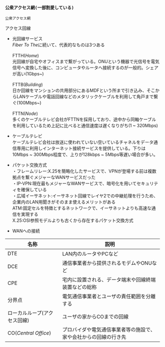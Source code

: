 ### `公衆アクセス網(一部割愛している)`

`公衆アクセス網`

アクセス回線

- 光回線サービス  
*Fiber To The*に続いて、代表的なものは3つある</br></br>
FTTH(*Home*)  
光回線が自宅やオフィスまで繋がっている。ONUという機器で光信号を電気信号へ変換した後に、コンピュータやルータへ接続するのが一般的。シェアが高い(1Gbps~)</br></br>
FTTB(*Building*)  
日か回線をマンションの共用部分にあるMDFという所まで引き込み、そこからLANケーブルや電話回線などのメタリックケーブルを利用して角戸まで繋ぐ(100Mbps~)</br></br>
FTTN(*Node*)  
多くのケーブルテレビ会社がFTTNを採用しており、途中から同軸ケーブルを利用しているため上記に比べると通信速度は遅くなりがち(1 ~ 320Mbps)

- ケーブルテレビ  
ケーブルテレビ会社は放送に使われていない空いているチャネルをデータ通信専用に利用しインターネット接続サービスを提供している。下りは10Mbps ~ 300Mbps程度で、上りが128kbps ~ 5Mbps等遅い場合が多い。

- パケット交換方式  
・フレームリレー:X.25を簡略化したサービスで、VPNが登場する前は複数拠点を繋ぐメジャーなWANサービスだった  
・IP-VPN:現在最もメジャーなWANサービスで、暗号化を用いてセキュリティを確保している  
・広域イーサネット:イーサネット回線でレイヤ2での中継処理を行うため、企業内のLAN用聞きがそのまま使えるメリットがある  
ATM:固定セルを特徴とするネットワークで、イーサネットよりも高速な通信を実現する  
X.25:OSI参照モデルよりも古くから存在するパケット交換方式

- WANへの接続

|名称|説明|
|---|----|
|DTE|LAN内のルータやPCなど|
|DCE|通信事業者から提供されるモデムやONUなど|
|CPE|宅内に設置される、データ端末や回線終端装置などの総称|
|分界点|電気通信事業者とユーザの責任範囲を分離する|
|ローカルループ(アクセス回線)|ユーザの家からCOまでの回線|
|CO(*Central Office*)|プロバイダや電気通信事業者等の施設で、家や会社からの回線の行き先|
